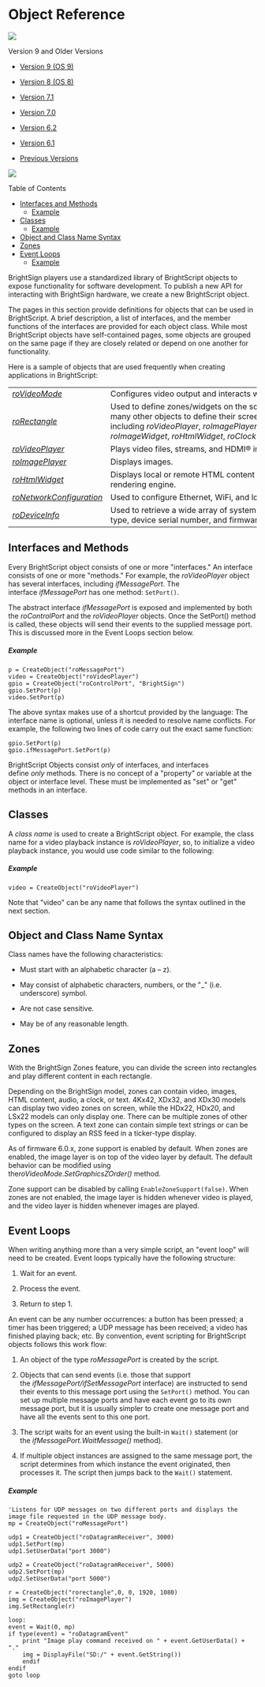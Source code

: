 # Object Reference

![](https://brightsign.atlassian.net/wiki/images/icons/grey_arrow_down.png)

Version 9 and Older Versions

*   [Version 9 (OS 9)](https://brightsign.atlassian.net/wiki/download/attachments/370674351/BrightScriptReferenceManual_ver9.pdf?version=1&modificationDate=1681926520148&cacheVersion=1&api=v2)
    
*   [Version 8 (OS 8)](https://brightsign.atlassian.net/wiki/download/attachments/370674351/BrightScriptReferenceManual%20(ver%208).pdf?version=1&modificationDate=1681851693731&cacheVersion=1&api=v2)
    
*   [Version 7.1](https://brightsign.atlassian.net/wiki/download/attachments/370674351/BrightScript%20Reference%20Manual%20(ver%207.1).pdf?version=1&modificationDate=1681851450896&cacheVersion=1&api=v2)
    
*   [Version 7.0](https://brightsign.atlassian.net/wiki/download/attachments/370674351/BrightScript%20Reference%20Manual%20(ver%207.0).pdf?version=1&modificationDate=1681851517656&cacheVersion=1&api=v2)
    
*   [Version 6.2](https://brightsign.atlassian.net/wiki/download/attachments/370674351/BrightScript%20Reference%20Manual%20(ver%206.2).pdf?version=1&modificationDate=1681851180597&cacheVersion=1&api=v2)
    
*   [Version 6.1](https://brightsign.atlassian.net/wiki/download/attachments/370674351/BrightSignReferenceManual_V6.1.pdf?version=1&modificationDate=1681851246728&cacheVersion=1&api=v2)
    
*   [Previous Versions](https://support.brightsign.biz/hc/en-us/articles/218067797-Legacy-Documentation-and-User-Guides) 
    

![](https://brightsign.atlassian.net/wiki/images/icons/grey_arrow_down.png)

Table of Contents

*   [Interfaces and Methods](#interfaces-and-methods)
    *   [Example](#example)
*   [Classes](#classes)
    *   [Example](#example)
*   [Object and Class Name Syntax](#object-and-class-name-syntax)
*   [Zones](#zones)
*   [Event Loops](#event-loops)
    *   [Example](#example)

BrightSign players use a standardized library of BrightScript objects to expose functionality for software development. To publish a new API for interacting with BrightSign hardware, we create a new BrightScript object. 

The pages in this section provide definitions for objects that can be used in BrightScript. A brief description, a list of interfaces, and the member functions of the interfaces are provided for each object class. While most BrightScript objects have self-contained pages, some objects are grouped on the same page if they are closely related or depend on one another for functionality.

Here is a sample of objects that are used frequently when creating applications in BrightScript:

|     |     |
| --- | --- |
| [*roVideoMode*](./object-reference/presentation-and-widget-objects/rovideomode.md) | Configures video output and interacts with displays using CEC/EDID. |
| [*roRectangle*](./object-reference/presentation-and-widget-objects/rorectangle.md) | Used to define zones/widgets on the screen. This object is passed to many other objects to define their screen area, including *roVideoPlayer*, *roImagePlayer, roImageWidget*, *roHtmlWidget*, *roClockWidget*, and *roCanvasWidget.* |
| [*roVideoPlayer*](./object-reference/presentation-and-widget-objects/rovideoplayer.md) | Plays video files, streams, and HDMI® input. |
| [*roImagePlayer*](./object-reference/presentation-and-widget-objects/roimageplayer.md) | Displays images. |
| [*roHtmlWidget*](./object-reference/presentation-and-widget-objects/rohtmlwidget.md) | Displays local or remote HTML content using the Chromium rendering engine. |
| [*roNetworkConfiguration*](./object-reference/networking-objects/ronetworkconfiguration.md) | Used to configure Ethernet, WiFi, and local network parameters. |
| [*roDeviceInfo*](./object-reference/system-objects/rodeviceinfo.md) | Used to retrieve a wide array of system information, including model type, device serial number, and firmware version. |

## Interfaces and Methods

Every BrightScript object consists of one or more "interfaces." An interface consists of one or more "methods." For example, the *roVideoPlayer* object has several interfaces, including *ifMessagePort*. The interface *ifMessagePort* has one method: `SetPort()`. 

The abstract interface *ifMessagePort* is exposed and implemented by both the *roControlPort* and the *roVideoPlayer* objects. Once the SetPort() method is called, these objects will send their events to the supplied message port. This is discussed more in the Event Loops section below.

##### **Example**

```
p = CreateObject("roMessagePort")
video = CreateObject("roVideoPlayer") 
gpio = CreateObject("roControlPort", "BrightSign")
gpio.SetPort(p)
video.SetPort(p)  
```

The above syntax makes use of a shortcut provided by the language: The interface name is optional, unless it is needed to resolve name conflicts. For example, the following two lines of code carry out the exact same function:

```
gpio.SetPort(p)
gpio.ifMessagePort.SetPort(p)
```

BrightScript Objects consist *only* of interfaces, and interfaces define *only* methods. There is no concept of a "property" or variable at the object or interface level. These must be implemented as "set" or "get" methods in an interface.

## Classes

A *class name* is used to create a BrightScript object. For example, the class name for a video playback instance is *roVideoPlayer*, so, to initialize a video playback instance, you would use code similar to the following:

##### **Example**

```
video = CreateObject("roVideoPlayer")
```

Note that "video" can be any name that follows the syntax outlined in the next section.

## Object and Class Name Syntax

Class names have the following characteristics:

*   Must start with an alphabetic character (a – z).
    
*   May consist of alphabetic characters, numbers, or the "\_" (i.e. underscore) symbol.
    
*   Are not case sensitive.
    
*   May be of any reasonable length.
    

## Zones

With the BrightSign Zones feature, you can divide the screen into rectangles and play different content in each rectangle.

Depending on the BrightSign model, zones can contain video, images, HTML content, audio, a clock, or text. 4Kx42, XDx32, and XDx30 models can display two video zones on screen, while the HDx22, HDx20, and LSx22 models can only display one. There can be multiple zones of other types on the screen. A text zone can contain simple text strings or can be configured to display an RSS feed in a ticker-type display. 

As of firmware 6.0.x, zone support is enabled by default. When zones are enabled, the image layer is on top of the video layer by default. The default behavior can be modified using the*roVideoMode.SetGraphicsZOrder()* method. 

Zone support can be disabled by calling `EnableZoneSupport(false)`. When zones are not enabled, the image layer is hidden whenever video is played, and the video layer is hidden whenever images are played.

## Event Loops 

When writing anything more than a very simple script, an "event loop" will need to be created. Event loops typically have the following structure:

1.  Wait for an event.
    
2.  Process the event.
    
3.  Return to step 1.
    

An event can be any number occurrences: a button has been pressed; a timer has been triggered; a UDP message has been received; a video has finished playing back; etc. By convention, event scripting for BrightScript objects follows this work flow:

1.  An object of the type *roMessagePort* is created by the script.
    
2.  Objects that can send events (i.e. those that support the *ifMessagePort/ifSetMessagePort* interface) are instructed to send their events to this message port using the `SetPort()` method. You can set up multiple message ports and have each event go to its own message port, but it is usually simpler to create one message port and have all the events sent to this one port.
    
3.  The script waits for an event using the built-in `Wait()` statement (or the *ifMessagePort.WaitMessage()* method).
    
4.  If multiple object instances are assigned to the same message port, the script determines from which instance the event originated, then processes it. The script then jumps back to the `Wait()` statement.
    

##### **Example**

```
'Listens for UDP messages on two different ports and displays the image file requested in the UDP message body.
mp = CreateObject("roMessagePort")

udp1 = CreateObject("roDatagramReceiver", 3000)
udp1.SetPort(mp)
udp1.SetUserData("port 3000")
 
udp2 = CreateObject("roDatagramReceiver", 5000)
udp2.SetPort(mp)
udp2.SetUserData("port 5000")
 
r = CreateObject("rorectangle",0, 0, 1920, 1080)
img = CreateObject("roImagePlayer")
img.SetRectangle(r)

loop:
event = Wait(0, mp)
if type(event) = "roDatagramEvent"
	print "Image play command received on " + event.GetUserData() + "."
	img = DisplayFile("SD:/" + event.GetString())
	endif
endif
goto loop
```